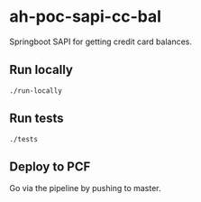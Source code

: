 # ah-poc-sapi-cc-bal

Springboot SAPI for getting credit card balances.

## Run locally

`./run-locally`

## Run tests

`./tests`

## Deploy to PCF

Go via the pipeline by pushing to master.